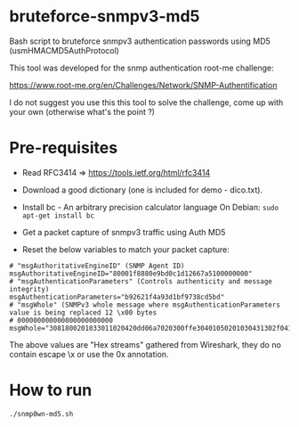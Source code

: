# bruteforce-snmpv3-md5
Bash script to bruteforce snmpv3 authentication passwords using MD5 (usmHMACMD5AuthProtocol)

This tool was developed for the snmp authentication root-me challenge:

https://www.root-me.org/en/Challenges/Network/SNMP-Authentification

I do not suggest you use this this tool to solve the challenge, come up with your own (otherwise what's the point ?)

# Pre-requisites

- Read RFC3414 => https://tools.ietf.org/html/rfc3414

- Download a good dictionary (one is included for demo - dico.txt).

- Install bc - An arbitrary precision calculator language
On Debian: `sudo apt-get install bc`

- Get a packet capture of snmpv3 traffic using Auth MD5

- Reset the below variables to match your packet capture:

```
# "msgAuthoritativeEngineID" (SNMP Agent ID)
msgAuthoritativeEngineID="80001f8880e9bd0c1d12667a5100000000"
# "msgAuthenticationParameters" (Controls authenticity and message integrity)
msgAuthenticationParameters="b92621f4a93d1bf9738cd5bd"
# "msgWhole" (SNMPv3 whole message where msgAuthenticationParameters value is being replaced 12 \x00 bytes
# 000000000000000000000000
msgWhole="3081800201033011020420dd06a7020300ffe30401050201030431302f041180001f8880e9bd0c1d12667a5100000000020105020120040475736572040c00000000000000000000000004003035041180001f8880e9bd0c1d12667a51000000000400a11e02046b4c5ac20201000201003010300e060a2b06010201041e0105010500"
```
The above values are "Hex streams" gathered from Wireshark, they do no contain escape \x or use the 0x annotation.

# How to run
`./snmp0wn-md5.sh`
